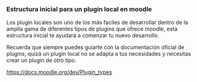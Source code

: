 ### Estructura inicial para un plugin local en moodle

Los plugin locales son uno de los más faciles de desarrollar dentro de la amplia gama de diferentes tipos de plugins 
que ofrece moodle, esta estructura inicial te ayudará a comenzar tu nuevo desarrollo.

Recuerda que siempre puedes guiarte con la documentación oficial de plugins, quizá un plugin local no se adapta a tus necesidades
y necesitas crear un plugin de otro tipo.


https://docs.moodle.org/dev/Plugin_types
